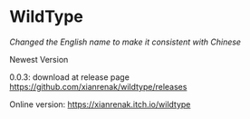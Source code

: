# WildType

*Changed the English name to make it consistent with Chinese*

Newest Version

0.0.3:
download at release page https://github.com/xianrenak/wildtype/releases

Online version: https://xianrenak.itch.io/wildtype

